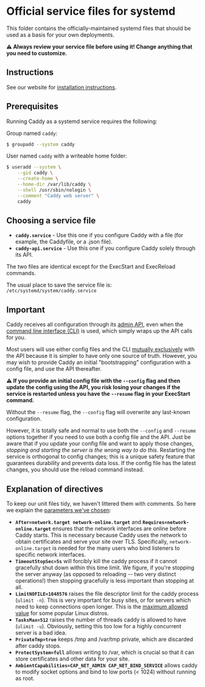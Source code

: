 Official service files for systemd
==================================

This folder contains the officially-maintained systemd files that should be used as a basis for your own deployments.

**⚠️ Always review your service file before using it! Change anything that you need to customize.**

## Instructions

See our website for [installation instructions](https://caddyserver.com/docs/install).


## Prerequisites

Running Caddy as a systemd service requires the following:


Group named `caddy`:

```bash
$ groupadd --system caddy
```

User named `caddy` with a writeable home folder:

```bash
$ useradd --system \
    --gid caddy \
    --create-home \
    --home-dir /var/lib/caddy \
    --shell /usr/sbin/nologin \
    --comment "Caddy web server" \
    caddy
```


## Choosing a service file

- **`caddy.service`** - Use this one if you configure Caddy with a file (for example, the Caddyfile, or a .json file).
- **`caddy-api.service`** - Use this one if you configure Caddy solely through its API.

The two files are identical except for the ExecStart and ExecReload commands.

The usual place to save the service file is: `/etc/systemd/system/caddy.service`

## Important

Caddy receives all configuration through its [admin API](https://caddyserver.com/docs/api), even when the [command line interface (CLI)](https://caddyserver.com/docs/command-line) is used, which simply wraps up the API calls for you.

Most users will use either config files and the CLI [mutually exclusively](https://caddyserver.com/docs/getting-started#api-vs-config-files) with the API because it is simpler to have only one source of truth. However, you may wish to provide Caddy an initial "bootstrapping" configuration with a config file, and use the API thereafter.

**⚠️ If you provide an initial config file with the `--config` flag and then update the config using the API, you risk losing your changes if the service is restarted unless you have the `--resume` flag in your ExecStart command.**

Without the `--resume` flag, the `--config` flag will overwrite any last-known configuration.

However, it is totally safe and normal to use both the `--config` and `--resume` options together if you need to use both a config file and the API. Just be aware that if you update your config file and want to apply those changes, _stopping and starting the server is the wrong way to do this_. Restarting the service is orthogonal to config changes; this is a unique safety feature that guarantees durability and prevents data loss. If the config file has the latest changes, you should use the reload command instead.

## Explanation of directives

To keep our unit files tidy, we haven't littered them with comments. So here we explain the [parameters we've chosen](https://github.com/caddyserver/dist/pull/1):

- **`After=network.target network-online.target`** and **`Requires=network-online.target`** ensures that the network interfaces are online before Caddy starts. This is necessary because Caddy uses the network to obtain certificates and serve your site over TLS. Specifically, `network-online.target` is needed for the many users who bind listeners to specific network interfaces.
- **`TimeoutStopSec=5s`** will forcibly kill the caddy process if it cannot gracefully shut down within this time limit. We figure, if you're stopping the server anyway (as opposed to reloading -- two very distinct operations!) then stopping gracefully is less important than stopping at all.
- **`LimitNOFILE=1048576`** raises the file descriptor limit for the caddy process (`ulimit -n`). This is very important for busy sites, or for servers which need to keep connections open longer. This is the [maximum allowed value](https://stackoverflow.com/a/1213069/1048862) for some popular Linux distros.
- **`TasksMax=512`** raises the number of threads caddy is allowed to have (`ulimit -u`). Obviously, setting this too low for a highly concurrent server is a bad idea.
- **`PrivateTmp=true`** keeps /tmp and /var/tmp private, which are discarded after caddy stops.
- **`ProtectSystem=full`** allows writing to /var, which is crucial so that it can store certificates and other data for your site.
- **`AmbientCapabilities=CAP_NET_ADMIN CAP_NET_BIND_SERVICE`** allows caddy to modify socket options and bind to low ports (< 1024) without running as root.

